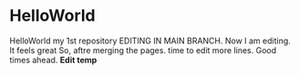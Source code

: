 # HelloWorld
HelloWorld my 1st repository
EDITING IN MAIN BRANCH.
Now I am editing. It feels great
So, aftre merging the pages.
time to edit more lines.
Good times ahead.
**Edit temp**

